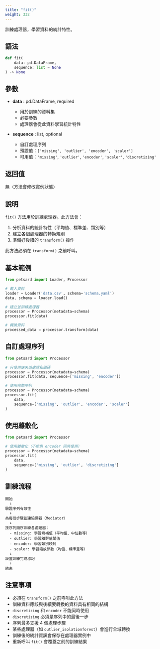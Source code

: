 ```yaml
---
title: "fit()"
weight: 332
---
```


訓練處理器，學習資料的統計特性。

## 語法

```python
def fit(
    data: pd.DataFrame,
    sequence: list = None
) -> None
```

## 參數

- **data** : pd.DataFrame, required
    - 用於訓練的資料集
    - 必要參數
    - 處理器會從此資料學習統計特性

- **sequence** : list, optional
    - 自訂處理序列
    - 預設值：`['missing', 'outlier', 'encoder', 'scaler']`
    - 可用值：`'missing'`, `'outlier'`, `'encoder'`, `'scaler'`, `'discretizing'`

## 返回值

無（方法會修改實例狀態）

## 說明

`fit()` 方法用於訓練處理器。此方法會：

1. 分析資料的統計特性（平均值、標準差、類別等）
2. 建立各個處理器的轉換規則
3. 準備好後續的 `transform()` 操作

此方法必須在 `transform()` 之前呼叫。

## 基本範例

```python
from petsard import Loader, Processor

# 載入資料
loader = Loader('data.csv', schema='schema.yaml')
data, schema = loader.load()

# 建立並訓練處理器
processor = Processor(metadata=schema)
processor.fit(data)

# 轉換資料
processed_data = processor.transform(data)
```

## 自訂處理序列

```python
from petsard import Processor

# 只使用缺失值處理和編碼
processor = Processor(metadata=schema)
processor.fit(data, sequence=['missing', 'encoder'])

# 使用完整序列
processor = Processor(metadata=schema)
processor.fit(
    data,
    sequence=['missing', 'outlier', 'encoder', 'scaler']
)
```

## 使用離散化

```python
from petsard import Processor

# 使用離散化（不能與 encoder 同時使用）
processor = Processor(metadata=schema)
processor.fit(
    data,
    sequence=['missing', 'outlier', 'discretizing']
)
```

## 訓練流程

```
開始
  ↓
驗證序列有效性
  ↓
為每個步驟創建協調器（Mediator）
  ↓
按序列順序訓練各處理器：
  - missing: 學習填補值（平均值、中位數等）
  - outlier: 學習離群值閾值
  - encoder: 學習類別映射
  - scaler: 學習縮放參數（均值、標準差等）
  ↓
設置訓練完成標記
  ↓
結束
```

## 注意事項

- 必須在 `transform()` 之前呼叫此方法
- 訓練資料應該與後續要轉換的資料具有相同的結構
- `discretizing` 和 `encoder` 不能同時使用
- `discretizing` 必須是序列中的最後一步
- 序列最多支援 4 個處理步驟
- 某些處理器（如 `outlier_isolationforest`）會進行全域轉換
- 訓練後的統計資訊會保存在處理器實例中
- 重新呼叫 `fit()` 會覆蓋之前的訓練結果